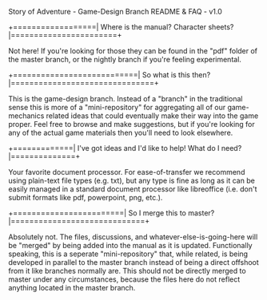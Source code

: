 Story of Adventure - Game-Design Branch README & FAQ - v1.0

+==================| Where is the manual? Character sheets? |=======================+

Not here! If you're looking for those they can be found in the "pdf" folder of the 
master branch, or the nightly branch if you're feeling experimental.

+===========================| So what is this then? |===============================+

This is the game-design branch. Instead of a "branch" in the traditional sense this is
more of a "mini-repository" for aggregating all of our game-mechanics related ideas 
that could eventually make their way into the game proper. Feel free to browse and
make suggestions, but if you're looking for any of the actual game materials then 
you'll need to look elsewhere.  

+=============| I've got ideas and I'd like to help! What do I need? |==============+

Your favorite document processor. For ease-of-transfer we recommend using plain-text
file types (e.g. txt), but any type is fine as long as it can be easily managed in a
standard document processor like libreoffice (i.e. don't submit formats like pdf,
 powerpoint, png, etc.).

+========================| So I merge this to master? |=============================+

Absolutely not. The files, discussions, and whatever-else-is-going-here will be 
"merged" by being added into the manual as it is updated.  Functionally speaking, 
this is a seperate "mini-repository" that, while related, is being developed in 
parallel to the master branch instead of being a direct offshoot from it like 
branches normally are. This should not be directly merged to master under any 
circumstances, because the files here do not reflect anything located in the master 
branch. 
